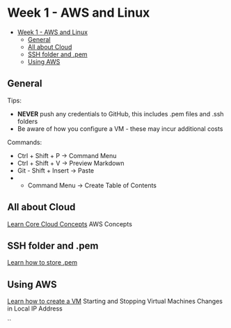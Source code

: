 # Week 1 - AWS and Linux

- [Week 1 - AWS and Linux](#week-1---aws-and-linux)
  - [General](#general)
  - [All about Cloud](#all-about-cloud)
  - [SSH folder and .pem](#ssh-folder-and-pem)
  - [Using AWS](#using-aws)


## General
Tips:
* **NEVER** push any credentials to GitHub, this includes .pem files and .ssh folders
* Be aware of how you configure a VM - these may incur additional costs

Commands:
* Ctrl + Shift + P -> Command Menu
* Ctrl + Shift + V -> Preview Markdown
* Git - Shift + Insert -> Paste
* * Command Menu -> Create Table of Contents

## All about Cloud
[Learn Core Cloud Concepts](WhatIsCloud)
AWS Concepts

## SSH folder and .pem
[Learn how to store .pem](StoringSSH)

## Using AWS
[Learn how to create a VM](CreatingAVM)
Starting and Stopping Virtual Machines
Changes in Local IP Address


``